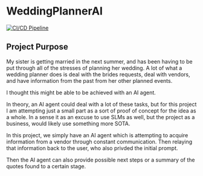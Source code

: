 # WeddingPlannerAI

[![CI/CD Pipeline](https://github.com/nicholasconterno/WeddingPlannerAI/actions/workflows/cicd.yml/badge.svg)](https://github.com/nicholasconterno/WeddingPlannerAI/actions/workflows/cicd.yml)

## Project Purpose

My sister is getting married in the next summer, and has been having to be put through all of the stresses of planning her wedding. A lot of what a wedding planner does is deal with the brides requests, deal with vendors, and have information from the past from her other planned events. 

I thought this might be able to be achieved with an AI agent. 

In theory, an AI agent could deal with a lot of these tasks, but for this project I am attempting just a small part as a sort of proof of concept for the idea as a whole. In a sense it as an excuse to use SLMs as well, but the project as a business, would likely use something more SOTA. 

In this project, we simply have an AI agent which is attempting to acquire information from a vendor through constant communication. Then relaying that information back to the user, who also privded the initial prompt. 

Then the AI agent can also provide possible next steps or a summary of the quotes found to a certain stage. 


